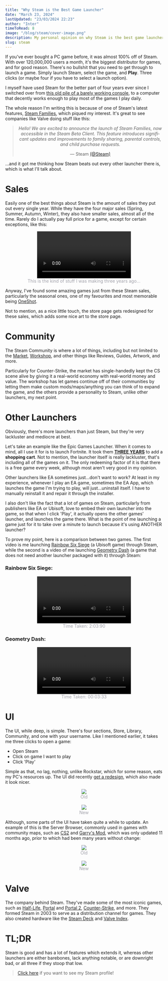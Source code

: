 ```yaml
---
title: "Why Steam is the Best Game Launcher"
date: "March 23, 2024"
lastUpdated: "23/03/2024 22:23"
author: "Inter"
timeToRead: 8
image: "/blog/steam/cover-image.png"
description: My personal opinion on why Steam is the best game launcher and store for PC gaming in the market. 
slug: steam
---
```


If you've ever bought a PC game before, it was almost 100% off of Steam. With over 120,000,000 users a month, it's the biggest distributor for games, and for good reason. There's no bullshit that you need to get through to launch a game. Simply launch Steam, select the game, and **Play**. Three clicks (or maybe four if you have to select a launch option).

I myself have used Steam for the better part of four years ever since I switched over from [this old pile of a barely working console](/blog/forza-horizon-3/xbox-one-s.png), to a computer that decently works enough to play most of the games I play daily.

The whole reason I'm writing this is because of one of Steam's latest features, [Steam Families](https://store.steampowered.com/news/app/593110/view/4149575031735702628), which piqued my interest. It's great to see companies like Valve doing stuff like this:

<div align="center">
  <blockquote class="twitter-tweet" data-dnt="true" data-theme="dark">
    <p lang="en" dir="ltr">
      <em>Hello! We are excited to announce the launch of Steam Families, now accessible in the Steam Beta Client. This feature introduces significant updates and improvements to family sharing, parental controls, and child purchase requests.</em>
    </p>
    &mdash; Steam <a href="https://twitter.com/Steam/status/1769797470673076564?ref_src=twsrc%5Etfw">(@Steam)</a>
  </blockquote>
</div>

...and it got me thinking how Steam beats out every other launcher there is, which is what I'll talk about.

# Sales

Easily one of the best things about Steam is the amount of sales they put out every single year. While they have the four major sales (Spring, Summer, Autumn, Winter), they also have smaller sales, almost all of the time. Rarely do I actually pay full price for a game, except for certain exceptions, like this:

<div align="center">
<video src="/blog/steam/buying-fh5.mp4" controls></video>
<br>
<div style="color: rgb(161 161 170);">This is the kind of stuff I was making three years ago...</div>
</div>

Anyway, I've found some amazing games just from these Steam sales, particularly the seasonal ones, one of my favourites and most memorable being [OneShot](https://store.steampowered.com/app/420530/OneShot/).

Not to mention, as a nice little touch, the store page gets redesigned for these sales, which adds some nice art to the store page.

# Community

The Steam Community is where a lot of things, including but not limited to the [Market](https://steamcommunity.com/market/), [Workshop](https://steamcommunity.com/workshop/), and other things like Reviews, Guides, Artwork, and more.

Particularly for Counter-Strike, the market has single-handedly kept the CS scene alive by giving it a real-world economy with real-world money and value. The workshop has let games continue off of their communities by letting them make custom mods/maps/anything you can think of to expand the game, and the others provide a personality to Steam, unlike other launchers, my next point.

# Other Launchers

Obviously, there's more launchers than just Steam, but they're very lackluster and mediocre at best.

Let's take an example like the Epic Games Launcher. When it comes to mind, all I use it for is to launch Fortnite. It took them [**THREE YEARS**](https://store.epicgames.com/en-US/news/introducing-the-epic-games-store-shopping-cart) to add a **shopping cart**. Not to mention, the launcher itself is really lackluster, that's including all of the games on it. The only redeeming factor of it is that there is a free game every week, although most aren't very good in my opinion.

Other launchers like EA sometimes just...don't want to work? At least in my experience, whenever I play an EA game, sometimes the EA App, which launches the game I'm trying to play, will just...uninstall itself. I have to manually reinstall it and repair it through the installer.

I also don't like the fact that a lot of games on Steam, particularly from publishers like EA or Ubisoft, love to embed their own launcher into the game, so that when I click 'Play', it actually opens the other games' launcher, and launches the game there. What is the point of me launching a game just for it to take over a minute to launch because it's using ANOTHER launcher?

To prove my point, here is a comparison between two games. The first video is me launching [Rainbow Six Siege](https://store.steampowered.com/app/359550/Tom_Clancys_Rainbow_Six_Siege/) (a Ubisoft game) through Steam, while the second is a video of me launching [Geometry Dash](https://store.steampowered.com/app/322170/Geometry_Dash/) (a game that does not need another launcher packaged with it) through Steam:

### Rainbow Six Siege:

<div align="center">
<!-- Rainbow Six Siege !-->
<video src="/blog/steam/siege-launch-time.mp4" controls></video>

<div style="color: rgb(161 161 170);">Time Taken: 2:03:90</div>
</div>

### Geometry Dash:

<div align="center">
<!-- Geometry Dash !-->
<video src="/blog/steam/geometry-dash-launch-time.mp4" controls></video>

<div style="color: rgb(161 161 170);">Time Taken: 00:03:33</div>
</div>

# UI

The UI, while deep, is simple. There's four sections, Store, Library, Community, and one with your username. Like I mentioned earlier, it takes me three clicks to open a game:

* Open Steam
* Click on game I want to play
* Click 'Play'

Simple as that, no lag, nothing, unlike Rockstar, which for some reason, eats my PC's resources up. The UI did recently [get a redesign](https://steamcommunity.com/games/593110/announcements/detail/3686801719529689368), which also made it look nicer.

<div align="center">
<img src="/blog/steam/old-ui.png">
<br>
<div style="color: rgb(161 161 170);">Old</div>
</div>

<br>

<div align="center">
<img src="/blog/steam/new-ui.png">
<br>
<div style="color: rgb(161 161 170);">New</div>
</div>

Although, some parts of the UI have taken quite a while to update. An example of this is the Server Browser, commonly used in games with community maps, such as [CS2](https://store.steampowered.com/app/730/CounterStrike_2/) and [Garry's Mod](https://store.steampowered.com/app/4000/Garrys_Mod/), which was only updated 11 months ago, prior to which had been many years without change:

<div align="center">
<img src="/blog/steam/old-server-browser-ui.png">
<br>
<div style="color: rgb(161 161 170);">Old</div>
</div>

<br>

<div align="center">
<img src="/blog/steam/new-server-browser-ui.png">
<br>
<div style="color: rgb(161 161 170);">New</div>
</div>

# Valve

The company behind Steam. They've made some of the most iconic games, such as [Half-Life](https://store.steampowered.com/app/70/HalfLife/), [Portal](https://store.steampowered.com/app/400/Portal/) and [Portal 2](https://store.steampowered.com/app/620/Portal_2/), [Counter-Strike](https://store.steampowered.com/app/730/CounterStrike_2/), and more. They formed Steam in 2003 to serve as a distribution channel for games. They also created hardware like the [Steam Deck](https://store.steampowered.com/steamdeck/) and [Valve Index](https://store.steampowered.com/valveindex).

# TL;DR

Steam is good and has a lot of features which extends it, whereas other launchers are either barebones, lack anything notable, or are downright bad, or all three if they stoop that low.

> [Click here](https://steamcommunity.com/id/intermed) if you want to see my Steam profile!